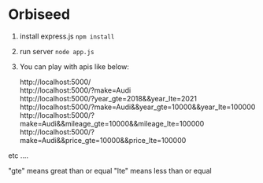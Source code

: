# Orbiseed
1. install express.js
`npm install` 

2. run server
`node app.js`

3. You can play with apis like below:

    http://localhost:5000/    
    http://localhost:5000/?make=Audi    
    http://localhost:5000/?year_gte=2018&&year_lte=2021    
    http://localhost:5000/?make=Audi&&year_gte=10000&&year_lte=100000   
    http://localhost:5000/?make=Audi&&mileage_gte=10000&&mileage_lte=100000     
    http://localhost:5000/?make=Audi&&price_gte=10000&&price_lte=100000     

etc ....

"gte" means great than or equal
"lte" means less than or equal
